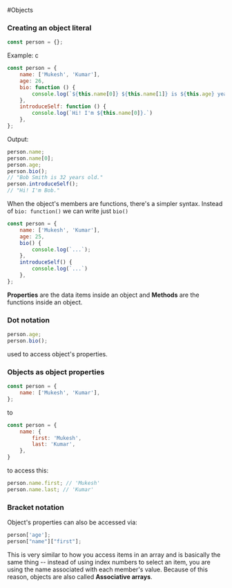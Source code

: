 #Objects
### Creating an object literal
```js
const person = {};
```

Example: c
```js
const person = {
	name: ['Mukesh', 'Kumar'],
	age: 26,
	bio: function () {
		console.log(`${this.name[0]} ${this.name[1]} is ${this.age} years old.`);
	},
	introduceSelf: function () {
		console.log(`Hi! I'm ${this.name[0]}.`)
	},
};
```

Output: 
```js
person.name;  
person.name[0];
person.age;
person.bio();
// "Bob Smith is 32 years old."
person.introduceSelf();
// "Hi! I'm Bob."
```

When the object's members are functions, there's a simpler syntax. 
Instead of `bio: function()` we can write just `bio()`
```js
const person = {
	name: ['Mukesh', 'Kumar'],
	age: 25,
	bio() {
		console.log(`...`);
	},
	introduceSelf() {
		console.log(`...`)
	},
};
```

**Properties** are the data items inside an object and 
**Methods** are the functions inside an object. 

### Dot notation
```js
person.age;
person.bio();
```
used to access object's properties. 

### Objects as object properties
```js
const person = {
	name: ['Mukesh', 'Kumar'],
};
```
to 
```js
const person = {
	name: {
		first: 'Mukesh',
		last: 'Kumar',
	},
}
```
to access this: 
```js
person.name.first; // 'Mukesh'
person.name.last; // 'Kumar'
```

### Bracket notation
Object's properties can also be accessed via:
```js
person['age'];
person["name"]["first"];
```
This is very similar to how you access items in an array and is basically the same thing -- instead of using index numbers to select an item, you are using the name associated with each member's value. Because of this reason, objects are also called **Associative arrays**.

